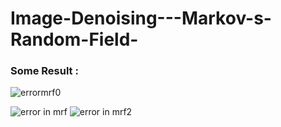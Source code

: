 # Image-Denoising---Markov-s-Random-Field-

### Some Result : 
![errormrf0](https://user-images.githubusercontent.com/87426167/219878910-90291ccf-1d32-4901-b4dd-e55b7737b517.jpg)

![error in mrf](https://user-images.githubusercontent.com/87426167/219878930-f04af549-b4cd-4a08-ac13-bf8af26a983f.jpg)
![error in mrf2](https://user-images.githubusercontent.com/87426167/219878945-bebf147e-11a3-417a-bd1a-5f73529a22fa.jpg)

